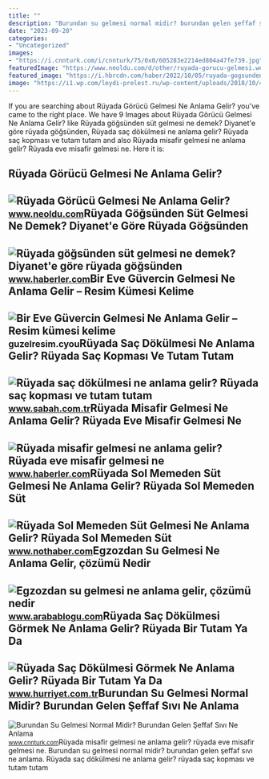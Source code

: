 ```yaml
---
title: ""
description: "Burundan su gelmesi normal midir? burundan gelen şeffaf sıvı ne anlama"
date: "2023-09-20"
categories:
- "Uncategorized"
images:
- "https://i.cnnturk.com/i/cnnturk/75/0x0/605283e2214ed804a47fe739.jpg"
featuredImage: "https://www.neoldu.com/d/other/ruyada-gorucu-gelmesi.webp"
featured_image: "https://i.hbrcdn.com/haber/2022/10/05/ruyada-gogsunden-sut-gelmesi-ne-anlama-gelir-15335330_6420_amp.jpg"
image: "https://i1.wp.com/leydi-prelest.ru/wp-content/uploads/2018/10/4-2.png"
---
```


If you are searching about Rüyada Görücü Gelmesi Ne Anlama Gelir? you've came to the right place. We have 9 Images about Rüyada Görücü Gelmesi Ne Anlama Gelir? like Rüyada göğsünden süt gelmesi ne demek? Diyanet'e göre rüyada göğsünden, Rüyada saç dökülmesi ne anlama gelir? Rüyada saç kopması ve tutam tutam and also Rüyada misafir gelmesi ne anlama gelir? Rüyada eve misafir gelmesi ne. Here it is:

Rüyada Görücü Gelmesi Ne Anlama Gelir?
--------------------------------------

 ![Rüyada Görücü Gelmesi Ne Anlama Gelir?](https://www.neoldu.com/d/other/ruyada-gorucu-gelmesi.webp) <small>www.neoldu.com</small>Rüyada Göğsünden Süt Gelmesi Ne Demek? Diyanet'e Göre Rüyada Göğsünden
----------------------------------------------------------------------

 ![Rüyada göğsünden süt gelmesi ne demek? Diyanet'e göre rüyada göğsünden](https://i.hbrcdn.com/haber/2022/10/05/ruyada-gogsunden-sut-gelmesi-ne-anlama-gelir-15335330_6420_amp.jpg) <small>www.haberler.com</small>Bir Eve Güvercin Gelmesi Ne Anlama Gelir – Resim Kümesi Kelime
--------------------------------------------------------------

 ![Bir Eve Güvercin Gelmesi Ne Anlama Gelir – Resim kümesi kelime](https://i1.wp.com/leydi-prelest.ru/wp-content/uploads/2018/10/4-2.png) <small>guzelresim.cyou</small>Rüyada Saç Dökülmesi Ne Anlama Gelir? Rüyada Saç Kopması Ve Tutam Tutam
-----------------------------------------------------------------------

 ![Rüyada saç dökülmesi ne anlama gelir? Rüyada saç kopması ve tutam tutam](https://iasbh.tmgrup.com.tr/646c3a/650/344/0/0/771/405?u=https://isbh.tmgrup.com.tr/sbh/2019/10/16/ruyada-sac-dokulmesi-ne-anlama-gelir-ruyada-sac-kesmek-anlami-1571229076901.jpg) <small>www.sabah.com.tr</small>Rüyada Misafir Gelmesi Ne Anlama Gelir? Rüyada Eve Misafir Gelmesi Ne
---------------------------------------------------------------------

 ![Rüyada misafir gelmesi ne anlama gelir? Rüyada eve misafir gelmesi ne](https://i.hbrcdn.com/haber/2022/10/05/ruyada-misafir-gelmesi-ne-anlama-gelir-ruyada-15335862_4634_m.jpg) <small>www.haberler.com</small>Rüyada Sol Memeden Süt Gelmesi Ne Anlama Gelir? Rüyada Sol Memeden Süt
----------------------------------------------------------------------

 ![Rüyada Sol Memeden Süt Gelmesi Ne Anlama Gelir? Rüyada Sol Memeden Süt](https://i.nothaber.com/storage/files/images/2021/11/04/ruyada-sol-memeden-sut-gelmesi-ne-anlama-gelir-61838fb808207.jpg) <small>www.nothaber.com</small>Egzozdan Su Gelmesi Ne Anlama Gelir, çözümü Nedir
-------------------------------------------------

 ![Egzozdan su gelmesi ne anlama gelir, çözümü nedir](https://www.arabablogu.com/wp-content/uploads/2021/10/egzozdan-su-gelmesi.jpg) <small>www.arabablogu.com</small>Rüyada Saç Dökülmesi Görmek Ne Anlama Gelir? Rüyada Bir Tutam Ya Da
-------------------------------------------------------------------

 ![Rüyada Saç Dökülmesi Görmek Ne Anlama Gelir? Rüyada Bir Tutam Ya Da](https://image.hurimg.com/i/hurriyet/75/750x422/6165a1df4e3fe00ccc12d5e1.jpg) <small>www.hurriyet.com.tr</small>Burundan Su Gelmesi Normal Midir? Burundan Gelen Şeffaf Sıvı Ne Anlama
----------------------------------------------------------------------

 ![Burundan Su Gelmesi Normal Midir? Burundan Gelen Şeffaf Sıvı Ne Anlama](https://i.cnnturk.com/i/cnnturk/75/0x0/605283e2214ed804a47fe739.jpg) <small>www.cnnturk.com</small>Rüyada misafir gelmesi ne anlama gelir? rüyada eve misafir gelmesi ne. Burundan su gelmesi normal midir? burundan gelen şeffaf sıvı ne anlama. Rüyada saç dökülmesi ne anlama gelir? rüyada saç kopması ve tutam tutam
